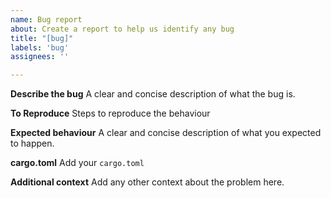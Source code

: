 ```yaml
---
name: Bug report
about: Create a report to help us identify any bug
title: "[bug]"
labels: 'bug'
assignees: ''

---
```


**Describe the bug**
A clear and concise description of what the bug is.

**To Reproduce**
Steps to reproduce the behaviour

**Expected behaviour**
A clear and concise description of what you expected to happen.

**cargo.toml**
Add your `cargo.toml`

**Additional context**
Add any other context about the problem here.
